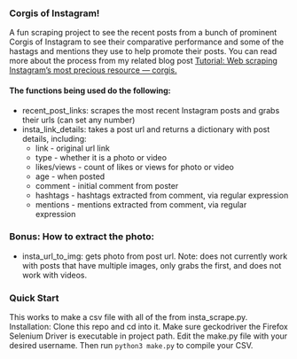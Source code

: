 ### Corgis of Instagram!

A fun scraping project to see the recent posts from a bunch of prominent Corgis of Instagram to see their comparative performance and some of the hastags and mentions they use to help promote their posts. You can read more about the process from my related blog post [Tutorial: Web scraping Instagram’s most precious resource — corgis.](https://medium.com/swlh/tutorial-web-scraping-instagrams-most-precious-resource-corgis-235bf0389b0c)

#### The functions being used do the following:

- recent_post_links: scrapes the most recent Instagram posts and grabs their urls (can set any number)
- insta_link_details: takes a post url and returns a dictionary with post details, including:
  - link - original url link
  - type - whether it is a photo or video
  - likes/views - count of likes or views for photo or video
  - age - when posted
  - comment - initial comment from poster
  - hashtags - hashtags extracted from comment, via regular expression
  - mentions - mentions extracted from comment, via regular expression

### Bonus: How to extract the photo:

- insta_url_to_img: gets photo from post url. Note: does not currently work with posts that have multiple images, only grabs the first, and does not work with videos.

### Quick Start
This works to make a csv file with all of the from insta_scrape.py. 
Installation: Clone this repo and cd into it. Make sure geckodriver the Firefox Selenium Driver is executable in project path.
Edit the make.py file with your desired username. 
Then run `python3 make.py` to compile your CSV. 
